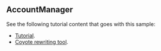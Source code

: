 ## AccountManager

See the following tutorial content that goes with this sample:

- [Tutorial](https://microsoft.github.io/coyote/tutorials/tasks/account-manager/).
- [Coyote rewriting tool](https://microsoft.github.io/coyote/tools/rewriting/).
